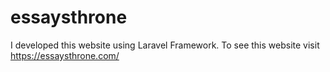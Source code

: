 # essaysthrone
I developed this website using Laravel Framework. To see this website visit https://essaysthrone.com/
